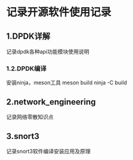 # 记录开源软件使用记录

## 1.DPDK详解
记录dpdk各种api功能模块使用说明

### 1.2.DPDK编译
安装ninja，meson工具
meson build
ninja -C build

## 2.network_engineering
记录网络零散知识点

## 3.snort3
记录snort3软件编译安装应用及原理



